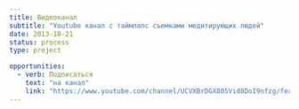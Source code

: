 ```yaml
---
title: Видеоканал
subtitle: "Youtube канал с таймлапс съемками медитирующих людей"
date: 2013-10-21
status: process
type: project

opportunities:
  - verb: Подписаться
    text: "на канал"
    link: "https://www.youtube.com/channel/UCVXBrDGX805Vid8DoI9nfzg/featured?view_as=subscriber"
---
```

